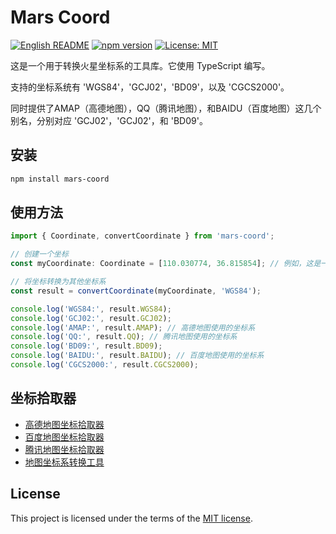 # Mars Coord

[![English README](https://img.shields.io/badge/README-English-green)](./README_EN.md) [![npm version](https://img.shields.io/npm/v/mars-coord.svg?style=flat)](https://www.npmjs.com/package/mars-coord) [![License: MIT](https://img.shields.io/badge/License-MIT-yellow.svg)](https://opensource.org/licenses/MIT)


这是一个用于转换火星坐标系的工具库。它使用 TypeScript 编写。

支持的坐标系统有 'WGS84'，'GCJ02'，'BD09'，以及 'CGCS2000'。

同时提供了AMAP（高德地图），QQ（腾讯地图），和BAIDU（百度地图）这几个别名，分别对应 'GCJ02'，'GCJ02'，和 'BD09'。

## 安装

```bash
npm install mars-coord
```

## 使用方法

```typescript
import { Coordinate, convertCoordinate } from 'mars-coord';

// 创建一个坐标
const myCoordinate: Coordinate = [110.030774, 36.815854]; // 例如，这是一个 'WGS84' 坐标

// 将坐标转换为其他坐标系
const result = convertCoordinate(myCoordinate, 'WGS84');

console.log('WGS84:', result.WGS84);
console.log('GCJ02:', result.GCJ02);
console.log('AMAP:', result.AMAP); // 高德地图使用的坐标系
console.log('QQ:', result.QQ); // 腾讯地图使用的坐标系
console.log('BD09:', result.BD09);
console.log('BAIDU:', result.BAIDU); // 百度地图使用的坐标系
console.log('CGCS2000:', result.CGCS2000);
```

## 坐标拾取器

- [高德地图坐标拾取器](https://lbs.amap.com/tools/picker)
- [百度地图坐标拾取器](https://api.map.baidu.com/lbsapi/getpoint/index.html)
- [腾讯地图坐标拾取器](https://lbs.qq.com/getPoint/)
- [地图坐标系转换工具](https://tool.lu/coordinate/)

## License

This project is licensed under the terms of the [MIT license](./LICENSE).
